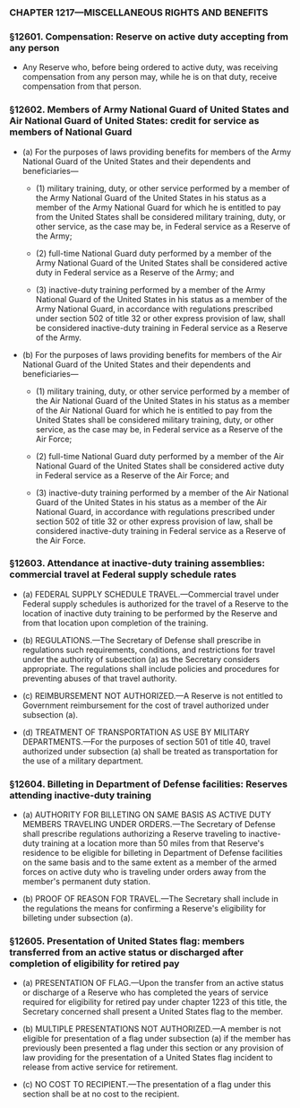 ### **CHAPTER 1217—MISCELLANEOUS RIGHTS AND BENEFITS**

### §12601. Compensation: Reserve on active duty accepting from any person
* Any Reserve who, before being ordered to active duty, was receiving compensation from any person may, while he is on that duty, receive compensation from that person.

### §12602. Members of Army National Guard of United States and Air National Guard of United States: credit for service as members of National Guard
* (a) For the purposes of laws providing benefits for members of the Army National Guard of the United States and their dependents and beneficiaries—

  * (1) military training, duty, or other service performed by a member of the Army National Guard of the United States in his status as a member of the Army National Guard for which he is entitled to pay from the United States shall be considered military training, duty, or other service, as the case may be, in Federal service as a Reserve of the Army;

  * (2) full-time National Guard duty performed by a member of the Army National Guard of the United States shall be considered active duty in Federal service as a Reserve of the Army; and

  * (3) inactive-duty training performed by a member of the Army National Guard of the United States in his status as a member of the Army National Guard, in accordance with regulations prescribed under section 502 of title 32 or other express provision of law, shall be considered inactive-duty training in Federal service as a Reserve of the Army.


* (b) For the purposes of laws providing benefits for members of the Air National Guard of the United States and their dependents and beneficiaries—

  * (1) military training, duty, or other service performed by a member of the Air National Guard of the United States in his status as a member of the Air National Guard for which he is entitled to pay from the United States shall be considered military training, duty, or other service, as the case may be, in Federal service as a Reserve of the Air Force;

  * (2) full-time National Guard duty performed by a member of the Air National Guard of the United States shall be considered active duty in Federal service as a Reserve of the Air Force; and

  * (3) inactive-duty training performed by a member of the Air National Guard of the United States in his status as a member of the Air National Guard, in accordance with regulations prescribed under section 502 of title 32 or other express provision of law, shall be considered inactive-duty training in Federal service as a Reserve of the Air Force.

### §12603. Attendance at inactive-duty training assemblies: commercial travel at Federal supply schedule rates
* (a) FEDERAL SUPPLY SCHEDULE TRAVEL.—Commercial travel under Federal supply schedules is authorized for the travel of a Reserve to the location of inactive duty training to be performed by the Reserve and from that location upon completion of the training.

* (b) REGULATIONS.—The Secretary of Defense shall prescribe in regulations such requirements, conditions, and restrictions for travel under the authority of subsection (a) as the Secretary considers appropriate. The regulations shall include policies and procedures for preventing abuses of that travel authority.

* (c) REIMBURSEMENT NOT AUTHORIZED.—A Reserve is not entitled to Government reimbursement for the cost of travel authorized under subsection (a).

* (d) TREATMENT OF TRANSPORTATION AS USE BY MILITARY DEPARTMENTS.—For the purposes of section 501 of title 40, travel authorized under subsection (a) shall be treated as transportation for the use of a military department.

### §12604. Billeting in Department of Defense facilities: Reserves attending inactive-duty training
* (a) AUTHORITY FOR BILLETING ON SAME BASIS AS ACTIVE DUTY MEMBERS TRAVELING UNDER ORDERS.—The Secretary of Defense shall prescribe regulations authorizing a Reserve traveling to inactive-duty training at a location more than 50 miles from that Reserve's residence to be eligible for billeting in Department of Defense facilities on the same basis and to the same extent as a member of the armed forces on active duty who is traveling under orders away from the member's permanent duty station.

* (b) PROOF OF REASON FOR TRAVEL.—The Secretary shall include in the regulations the means for confirming a Reserve's eligibility for billeting under subsection (a).

### §12605. Presentation of United States flag: members transferred from an active status or discharged after completion of eligibility for retired pay
* (a) PRESENTATION OF FLAG.—Upon the transfer from an active status or discharge of a Reserve who has completed the years of service required for eligibility for retired pay under chapter 1223 of this title, the Secretary concerned shall present a United States flag to the member.

* (b) MULTIPLE PRESENTATIONS NOT AUTHORIZED.—A member is not eligible for presentation of a flag under subsection (a) if the member has previously been presented a flag under this section or any provision of law providing for the presentation of a United States flag incident to release from active service for retirement.

* (c) NO COST TO RECIPIENT.—The presentation of a flag under this section shall be at no cost to the recipient.